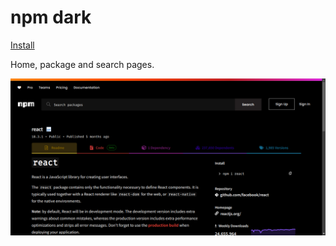 # npm dark

[Install](https://raw.githubusercontent.com/aruncveli/userstyles/refs/heads/main/sites/npm/npm.user.css)

Home, package and search pages.

![Screenshot of page](screenshot.png)
